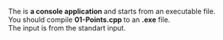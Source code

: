 The is <b> a console application </b> and starts from an executable file.  
You should compile <b> 01-Points.cpp </b> to an <b>.exe</b> file.  
The input is from the standart input.  

